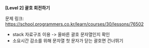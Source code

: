 **[Level 2] 괄호 회전하기**

문제 링크: https://school.programmers.co.kr/learn/courses/30/lessons/76502

* stack 자료구조 이용 -> 올바른 괄호 문자열인지 확인
* 소요시간 감소를 위해 문자열 첫 문자가 닫는 괄호면 건너뛰기
